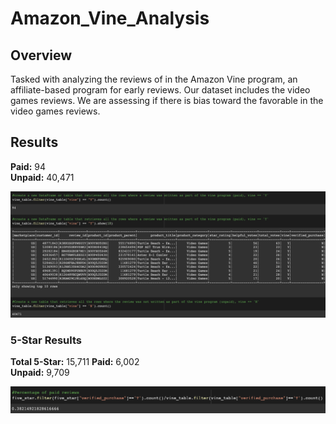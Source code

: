 # Amazon_Vine_Analysis

## Overview

Tasked with analyzing the reviews of in the Amazon Vine program, an affiliate-based program for early reviews. Our dataset includes the video games reviews.  We are assessing if there is bias toward the favorable in the video games reviews.  

## Results

**Paid:**  94 <br>
**Unpaid:** 40,471

![Alt Text](https://github.com/Goddard310/Amazon_Vine_Analysis/blob/main/Resources/VinePaidUnpaid.png)

### 5-Star Results

**Total 5-Star:**  15,711
**Paid:**  6,002 <br>
**Unpaid:** 9,709

![Alt Text](https://github.com/Goddard310/Amazon_Vine_Analysis/blob/main/Resources/Paid5Star.png)
